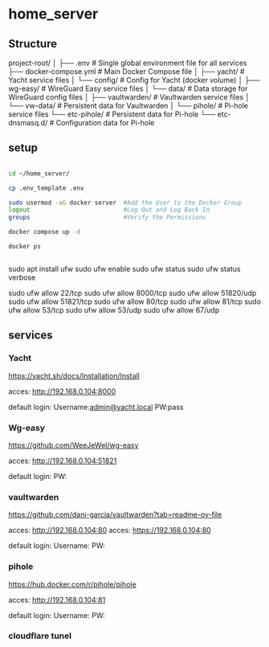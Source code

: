 # home_server


## Structure

project-root/
│
├── .env                      # Single global environment file for all services
├── docker-compose.yml         # Main Docker Compose file
│
├── yacht/                     # Yacht service files
│   └── config/                # Config for Yacht (docker volume)
│
├── wg-easy/                   # WireGuard Easy service files
│   └── data/                  # Data storage for WireGuard config files
│
├── vaultwarden/               # Vaultwarden service files
│   └── vw-data/               # Persistent data for Vaultwarden
│
└── pihole/                    # Pi-hole service files
    └── etc-pihole/            # Persistent data for Pi-hole
    └── etc-dnsmasq.d/         # Configuration data for Pi-hole


## setup

```bash

cd ~/home_server/

cp .env_template .env

sudo usermod -aG docker server  #Add the User to the Docker Group
logout                          #Log Out and Log Back In
groups                          #Verify the Permissions

docker compose up -d

docker ps



```

sudo apt install ufw
sudo ufw enable
sudo ufw status
sudo ufw status verbose

sudo ufw allow 22/tcp
sudo ufw allow 8000/tcp
sudo ufw allow 51820/udp
sudo ufw allow 51821/tcp
sudo ufw allow 80/tcp
sudo ufw allow 81/tcp
sudo ufw allow 53/tcp
sudo ufw allow 53/udp
sudo ufw allow 67/udp


## services

### Yacht

https://yacht.sh/docs/Installation/Install

acces: http://192.168.0.104:8000

default login:
Username:admin@yacht.local
PW:pass

### Wg-easy

https://github.com/WeeJeWel/wg-easy

acces: http://192.168.0.104:51821

default login:
PW:

### vaultwarden

https://github.com/dani-garcia/vaultwarden?tab=readme-ov-file

acces: http://192.168.0.104:80
acces: https://192.168.0.104:80

default login:
Username:
PW:

### pihole

https://hub.docker.com/r/pihole/pihole

acces: http://192.168.0.104:81

default login:
Username:
PW:

### cloudflare tunel

